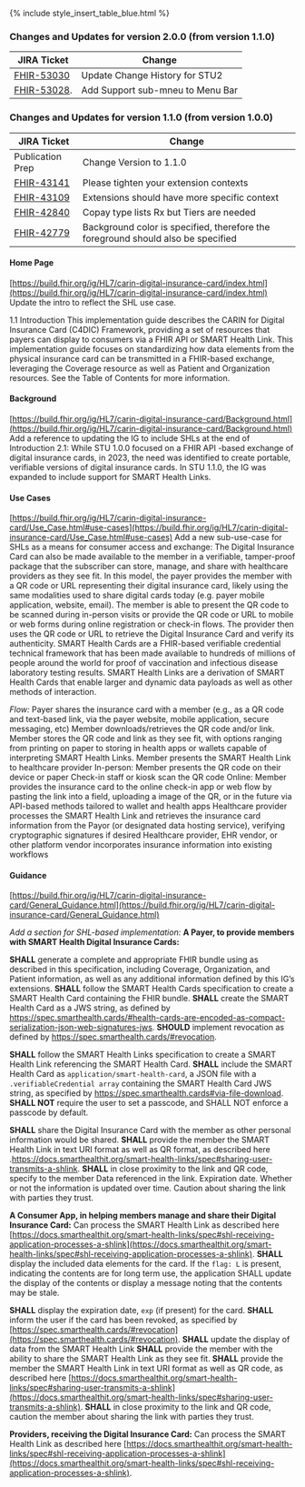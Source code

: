 
{% include style_insert_table_blue.html %}
### Changes and Updates for version 2.0.0 (from version 1.1.0)

| JIRA Ticket                                          | Change                                                                           |
|------------------------------------------------------|----------------------------------------------------------------------------------|
| [FHIR-53030](https://jira.hl7.org/browse/FHIR-53030)  | Update Change History for STU2 |
| [FHIR-53028](https://jira.hl7.org/browse/FHIR-53028). | Add Support sub-mneu to Menu Bar | 


### Changes and Updates for version 1.1.0 (from version 1.0.0)

| JIRA Ticket                                          | Change                                                                           |
|------------------------------------------------------|----------------------------------------------------------------------------------|
| Publication Prep                                     | Change Version to 1.1.0                                                          | 
| [FHIR-43141](https://jira.hl7.org/browse/FHIR-43141) | Please tighten your extension contexts                                           | 
| [FHIR-43109](https://jira.hl7.org/browse/FHIR-43109) | Extensions should have more specific context                                     | 
| [FHIR-42840](https://jira.hl7.org/browse/FHIR-42840) | Copay type lists Rx but Tiers are needed                                         | 
| [FHIR-42779](https://jira.hl7.org/browse/FHIR-42779) | Background color is specified, therefore the foreground should also be specified | 

#### Home Page
[https://build.fhir.org/ig/HL7/carin-digital-insurance-card/index.html](https://build.fhir.org/ig/HL7/carin-digital-insurance-card/index.html)
Update the intro to reflect the SHL use case.

1.1 Introduction
This implementation guide describes the CARIN for Digital Insurance Card (C4DIC) Framework, providing a set of resources that payers can display to consumers via a FHIR API or SMART Health Link. This implementation guide focuses on standardizing how data elements from the physical insurance card can be transmitted in a FHIR-based exchange, leveraging the Coverage resource as well as Patient and Organization resources. See the Table of Contents for more information.

#### Background
[https://build.fhir.org/ig/HL7/carin-digital-insurance-card/Background.html](https://build.fhir.org/ig/HL7/carin-digital-insurance-card/Background.html)
Add a reference to updating the IG to include SHLs at the end of Introduction 2.1:
While STU 1.0.0 focused on a FHIR API -based exchange of digital insurance cards, in 2023, the need was identified to create portable, verifiable versions of digital insurance cards. In STU 1.1.0, the IG was expanded to include support for SMART Health Links.

#### Use Cases
[https://build.fhir.org/ig/HL7/carin-digital-insurance-card/Use_Case.html#use-cases](https://build.fhir.org/ig/HL7/carin-digital-insurance-card/Use_Case.html#use-cases)
Add a new sub-use-case for SHLs as a means for consumer access and exchange:
The Digital Insurance Card can also be made available to the member in a verifiable, tamper-proof package that the subscriber can store, manage, and share with healthcare providers as they see fit. In this model, the payer provides the member with a QR code or URL representing their digital insurance card, likely using the same modalities used to share digital cards today (e.g. payer mobile application, website, email). The member is able to present the QR code to be scanned during in-person visits or provide the QR code or URL to mobile or web forms during online registration or check-in flows. The provider then uses the QR code or URL to retrieve the Digital Insurance Card and verify its authenticity.
SMART Health Cards are a FHIR-based verifiable credential technical framework that has been made available to hundreds of millions of people around the world for proof of vaccination and infectious disease laboratory testing results.
SMART Health Links are a derivation of SMART Health Cards that enable larger and dynamic data payloads as well as other methods of interaction.


_Flow:_
Payer shares the insurance card with a member (e.g., as a QR code and text-based link, via the payer website, mobile application, secure messaging, etc)
Member downloads/retrieves the QR code and/or link.
Member stores the QR code and link as they see fit, with options ranging from printing on paper to storing in health apps or wallets capable of interpreting SMART Health Links.
Member presents the SMART Health Link to healthcare provider
In-person:
Member presents the QR code on their device or paper
Check-in staff or kiosk scan the QR code
Online:
Member provides the insurance card to the online check-in app or web flow by pasting the link into a field, uploading a image of the QR, or in the future via API-based methods tailored to wallet and health apps
Healthcare provider processes the SMART Health Link and retrieves the insurance card information from the Payor (or designated data hosting service), verifying cryptographic signatures if desired
Healthcare provider, EHR vendor, or other platform vendor incorporates insurance information into existing workflows

#### Guidance

[https://build.fhir.org/ig/HL7/carin-digital-insurance-card/General_Guidance.html](https://build.fhir.org/ig/HL7/carin-digital-insurance-card/General_Guidance.html)

_Add a section for SHL-based implementation:_
**A Payer, to provide members with SMART Health Digital Insurance Cards:**

**SHALL** generate a complete and appropriate FHIR bundle using as described in this specification, including Coverage, Organization, and Patient information, as well as any additional information defined by this IG’s extensions.
**SHALL** follow the SMART Health Cards specification to create a SMART Health Card containing the FHIR bundle.
**SHALL** create the SMART Health Card as a JWS string, as defined by https://spec.smarthealth.cards/#health-cards-are-encoded-as-compact-serialization-json-web-signatures-jws.
**SHOULD** implement revocation as defined by https://spec.smarthealth.cards/#revocation.

**SHALL** follow the SMART Health Links specification to create a SMART Health Link referencing the SMART Health Card.
**SHALL** include the SMART Health Card as `application/smart-health-card`, a JSON file with a `.verifiableCredential array` containing the SMART Health Card JWS string, as specified by https://spec.smarthealth.cards#via-file-download.
**SHALL NOT** require the user to set a passcode, and SHALL NOT enforce a passcode by default.

**SHALL** share the Digital Insurance Card with the member as other personal information would be shared.
**SHALL** provide the member the SMART Health Link in text URI format as well as   QR format, as described here .https://docs.smarthealthit.org/smart-health-links/spec#sharing-user-transmits-a-shlink.
**SHALL** in close proximity to the link and QR code, specify to the member
Data referenced in the link.
Expiration date.
Whether or not the information is updated over time.
Caution about sharing the link with parties they trust.



**A Consumer App, in helping members manage and share their Digital Insurance Card:**
Can process the SMART Health Link as described here [https://docs.smarthealthit.org/smart-health-links/spec#shl-receiving-application-processes-a-shlink](https://docs.smarthealthit.org/smart-health-links/spec#shl-receiving-application-processes-a-shlink).
**SHALL** display the included data elements for the card.
If the `flag: L` is present, indicating the contents are for long term use, the application SHALL update the display of the contents or display a message noting that the contents may be stale.

**SHALL** display the expiration date, `exp` (if present)  for the card.
**SHALL** inform the user if the card has been revoked, as specified by [https://spec.smarthealth.cards/#revocation](https://spec.smarthealth.cards/#revocation).
**SHALL** update the display of data from the SMART Health Link
**SHALL** provide the member with the ability to share the SMART Health Link as they see fit.
**SHALL** provide the member the SMART Health Link in text URI format as well as QR code, as described here [https://docs.smarthealthit.org/smart-health-links/spec#sharing-user-transmits-a-shlink](https://docs.smarthealthit.org/smart-health-links/spec#sharing-user-transmits-a-shlink).
**SHALL** in close proximity to the link and QR code, caution the member about sharing the link with parties they trust.


**Providers, receiving the Digital Insurance Card:**
Can process the SMART Health Link as described here [https://docs.smarthealthit.org/smart-health-links/spec#shl-receiving-application-processes-a-shlink](https://docs.smarthealthit.org/smart-health-links/spec#shl-receiving-application-processes-a-shlink).
